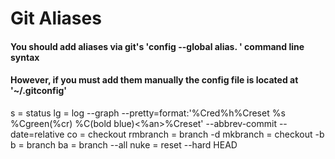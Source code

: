 # Git Aliases

#### You should add aliases via git's 'config --global alias.<aliasname> <command>' command line syntax
#### However, if you must add them manually the config file is located at '~/.gitconfig'

s = status
lg = log --graph --pretty=format:'%Cred%h%Creset %s %Cgreen(%cr) %C(bold blue)<%an>%Creset' --abbrev-commit --date=relative
co = checkout
rmbranch = branch -d
mkbranch = checkout -b
b = branch
ba = branch --all
nuke = reset --hard HEAD
